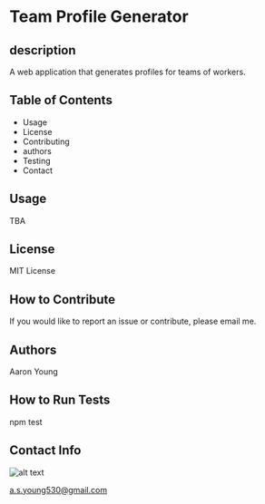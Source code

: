 # Team Profile Generator

## description
A web application that generates profiles for teams of workers.
## Table of Contents
- Usage
- License
- Contributing
- authors
- Testing
- Contact
## Usage
TBA
## License
MIT License
## How to Contribute
If you would like to report an issue or contribute, please email me.
## Authors 
Aaron Young
## How to Run Tests 
npm test
## Contact Info
![alt text](https://avatars3.githubusercontent.com/u/60280417?s=460&u=37ccd56cfa83adcfe221dcca295c8e1dc564d55d&v=4)

a.s.young530@gmail.com
